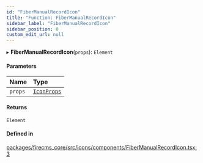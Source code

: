 ```yaml
---
id: "FiberManualRecordIcon"
title: "Function: FiberManualRecordIcon"
sidebar_label: "FiberManualRecordIcon"
sidebar_position: 0
custom_edit_url: null
---
```


▸ **FiberManualRecordIcon**(`props`): `Element`

#### Parameters

| Name | Type |
| :------ | :------ |
| `props` | [`IconProps`](../types/IconProps.md) |

#### Returns

`Element`

#### Defined in

[packages/firecms_core/src/icons/components/FiberManualRecordIcon.tsx:3](https://github.com/FireCMSco/firecms/blob/d45f3739/packages/firecms_core/src/icons/components/FiberManualRecordIcon.tsx#L3)
